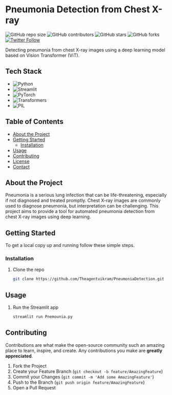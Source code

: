 # Pneumonia Detection from Chest X-ray

![GitHub repo size](https://img.shields.io/github/repo-size/Theagentvikram/PneumoniaDetection)
![GitHub contributors](https://img.shields.io/github/contributors/Theagentvikram/PneumoniaDetection)
![GitHub stars](https://img.shields.io/github/stars/Theagentvikram/PneumoniaDetection?style=social)
![GitHub forks](https://img.shields.io/github/forks/Theagentvikram/PneumoniaDetection?style=social)
[![Twitter Follow](https://img.shields.io/twitter/follow/YourTwitterHandle?style=social)](https://twitter.com/AbhiCherupally)

Detecting pneumonia from chest X-ray images using a deep learning model based on Vision Transformer (ViT).

## Tech Stack

- ![Python](https://img.shields.io/badge/-Python-blue)
- ![Streamlit](https://img.shields.io/badge/-Streamlit-green)
- ![PyTorch](https://img.shields.io/badge/-PyTorch-orange)
- ![Transformers](https://img.shields.io/badge/-Transformers-blueviolet)
- ![PIL](https://img.shields.io/badge/-PIL-red)

## Table of Contents

- [About the Project](#about-the-project)
- [Getting Started](#getting-started)
  - [Installation](#installation)
- [Usage](#usage)
- [Contributing](#contributing)
- [License](#license)
- [Contact](#contact)

## About the Project

Pneumonia is a serious lung infection that can be life-threatening, especially if not diagnosed and treated promptly. Chest X-ray images are commonly used to diagnose pneumonia, but interpretation can be challenging. This project aims to provide a tool for automated pneumonia detection from chest X-ray images using deep learning.

## Getting Started

To get a local copy up and running follow these simple steps.

### Installation

1. Clone the repo
   ```sh
   git clone https://github.com/Theagentvikram/PneumoniaDetection.git
## Usage

1. Run the Streamlit app
   ```sh
   streamlit run Pnemounia.py
## Contributing

Contributions are what make the open-source community such an amazing place to learn, inspire, and create. Any contributions you make are **greatly appreciated**.

1. Fork the Project
2. Create your Feature Branch (`git checkout -b feature/AmazingFeature`)
3. Commit your Changes (`git commit -m 'Add some AmazingFeature'`)
4. Push to the Branch (`git push origin feature/AmazingFeature`)
5. Open a Pull Request
